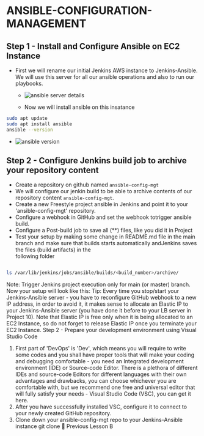 

# ANSIBLE-CONFIGURATION-MANAGEMENT

   

   
## Step 1 - Install and Configure Ansible on EC2 Instance

 - First we will rename our initial Jenkins AWS instance to Jenkins-Ansible. We will use this server for all our ansible operations and also to run our playbooks.

   - ![ansible server details](https://github.com/user-attachments/assets/7e5754b8-e233-4276-a909-9ae7afcfeef9)


   - Now we will install ansible on this insatance

```sh
sudo apt update
sudo apt install ansible
ansible --version

```

- ![ansible version](https://github.com/user-attachments/assets/c4f47b45-3145-4274-831d-06bf882baa2c)

## Step 2 - Configure Jenkins build job to archive your repository content 

   - Create a repository on github named `ansible-config-mgt`
   - We will configure our jenkin build to be able to archive contents of our repository content `ansible-config-mgt`.
   - Create a new Freestyle project ansible in Jenkins and point it to your 'ansible-config-mgt' repository.
   - Configure a webhook in GitHub and set the webhook totrigger ansible build.
   - Configure a Post-build job to save all (**) files, like you did it in Project
   - Test your setup by making some change in README.md file in the main branch and make sure that builds starts automatically andJenkins saves the files (build artifacts) in the       
     following folder
```sh

ls /var/lib/jenkins/jobs/ansible/builds/<build_number>/archive/

```
Note: Trigger Jenkins project execution only for main (or master) branch.
Now your setup will look like this:
Tip: Every time you stop/start your Jenkins-Ansible server - you have to
reconfigure GitHub webhook to a new IP address, in order to avoid it, it
makes sense to allocate an Elastic IP to your Jenkins-Ansible server (you
have done it before to your LB server in Project 10). Note that Elastic IP is
free only when it is being allocated to an EC2 Instance, so do not forget to
release Elastic IP once you terminate your EC2 Instance.
Step 2 - Prepare your development environment using Visual
Studio Code
1. First part of 'DevOps' is 'Dev', which means you will require to write
some codes and you shall have proper tools that will make your
coding and debugging comfortable - you need an Integrated
development environment (IDE) or Source-code Editor. There is a
plethora of different IDEs and source-code Editors for different
languages with their own advantages and drawbacks, you can choose
whichever you are comfortable with, but we recommend one free and
universal editor that will fully satisfy your needs - Visual Studio Code
(VSC), you can get it here.
2. After you have successfully installed VSC, configure it to connect to
your newly created GitHub repository.
3. Clone down your ansible-config-mgt repo to your Jenkins-Ansible
instance
git clone <ansible-config-mgt repo link>
 Previous Lesson B
